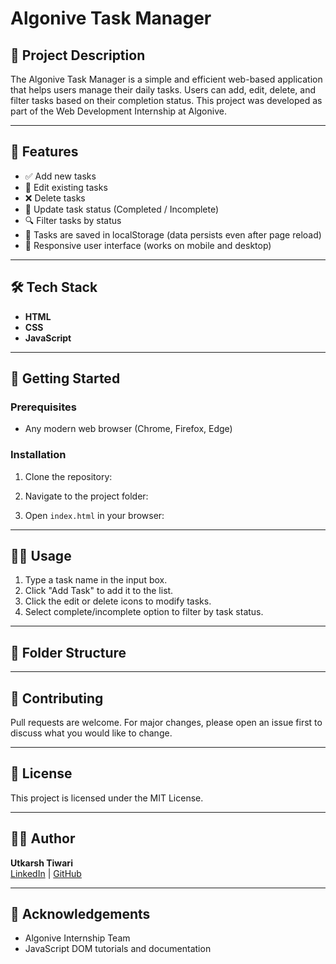 # Algonive Task Manager

## 📌 Project Description
The Algonive Task Manager is a simple and efficient web-based application that helps users manage their daily tasks. Users can add, edit, delete, and filter tasks based on their completion status. This project was developed as part of the Web Development Internship at Algonive.

---

## 🔧 Features
- ✅ Add new tasks
- 📝 Edit existing tasks
- ❌ Delete tasks
- 🔄 Update task status (Completed / Incomplete)
- 🔍 Filter tasks by status
- 💾 Tasks are saved in localStorage (data persists even after page reload)
- 📱 Responsive user interface (works on mobile and desktop)

---

## 🛠 Tech Stack
- **HTML**
- **CSS**
- **JavaScript**

---

## 🚀 Getting Started

### Prerequisites
- Any modern web browser (Chrome, Firefox, Edge)

### Installation
1. Clone the repository:

2. Navigate to the project folder:

3. Open `index.html` in your browser:

---

## 🧑‍💻 Usage
1. Type a task name in the input box.
2. Click "Add Task" to add it to the list.
3. Click the edit or delete icons to modify tasks.
4. Select complete/incomplete option to filter by task status.

---

## 📁 Folder Structure

---

## 🤝 Contributing
Pull requests are welcome. For major changes, please open an issue first to discuss what you would like to change.

---

## 📜 License
This project is licensed under the MIT License.

---

## 👨‍💻 Author
**Utkarsh Tiwari**  
[LinkedIn](https://www.linkedin.com/in/utkarsh-tiwari-65702a341) | [GitHub](https://github.com/fychl)

---

## 🙏 Acknowledgements
- Algonive Internship Team
- JavaScript DOM tutorials and documentation